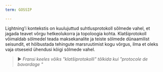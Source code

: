 ```yaml
---
term: GOSSIP

---
```

Lightning'i kontekstis on kuulujuttud suhtlusprotokoll sõlmede vahel, et jagada teavet võrgu hetkeolukorra ja topoloogia kohta. Klatšiprotokoll võimaldab sõlmedel teada maksekanalite ja teiste sõlmede dünaamilist seisundit, et hõlbustada tehingute marsruutimist kogu võrgus, ilma et oleks vaja otseseid ühendusi kõigi sõlmede vahel.

> ► *Fransi keeles võiks "klatšiprotokolli" tõlkida kui "protocole de bavardage "*